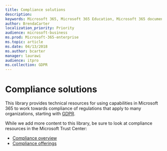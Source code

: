 ```yaml
---
title: Compliance solutions
description: 
keywords: Microsoft 365, Microsoft 365 Education, Microsoft 365 documentation, GDPR
author: BrendaCarter
localization_priority: Priority
audience: microsoft-business
ms.prod: Microsoft-365-enterprise
ms.topic: article
ms.date: 04/13/2018
ms.author: bcarter
manager: laurawi
audience: itpro
ms.collection: GDPR
---
```


# Compliance solutions
This library provides technical resources for using capabilities in Microsoft 365 to work towards compliance of regulations that apply to many organizations, starting with [GDPR](gdpr.md). 

While we add more content to this library, be sure to look at compliance resources in the Microsoft Trust Center:
- [Compliance overview](https://www.microsoft.com/trustcenter/compliance)
- [Compliance offerings](https://www.microsoft.com/trustcenter/compliance/complianceofferings)





